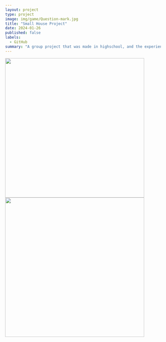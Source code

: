 ```yaml
---
layout: project
type: project
image: img/game/Question-mark.jpg
title: "Small House Project"
date: 2024-01-26
published: false
labels:
  - GitHub
summary: "A group project that was made in highschool, and the experiences I had while making it."
---
```


<p>
  <img width="450px" class="image-fluid" src="https://media.discordapp.net/attachments/881242015973638144/1200669765149134899/Snap-Code.PNG?ex=65c705db&is=65b490db&hm=57815718c2058586b9e40622696984c6ecaf8f342ddc61fc2ebbfd0024d577c5&=&format=webp&quality=lossless&width=810&height=730">
   <img width="450px" class="image-fluid" src="https://media.discordapp.net/attachments/520290098990809088/1200631967666950295/20210527_130004.jpg?ex=65c6e2a7&is=65b46da7&hm=ddf8cc2c14b5b81342b259aaac82e01cd7ab9e29478d2d692320ed6d58877139&=&format=webp&width=810&height=608">
</p>

